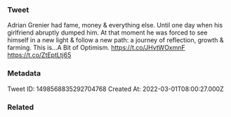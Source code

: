 ### Tweet
Adrian Grenier had fame, money &amp; everything else. Until one day when his girlfriend abruptly dumped him. At that moment he was forced to see himself in a new light &amp; follow a new path: a journey of reflection, growth &amp; farming. This is…A Bit of Optimism. https://t.co/JHvtWOxmnF https://t.co/ZtEptLtj65

### Metadata
Tweet ID: 1498568835292704768
Created At: 2022-03-01T08:00:27.000Z

### Related

